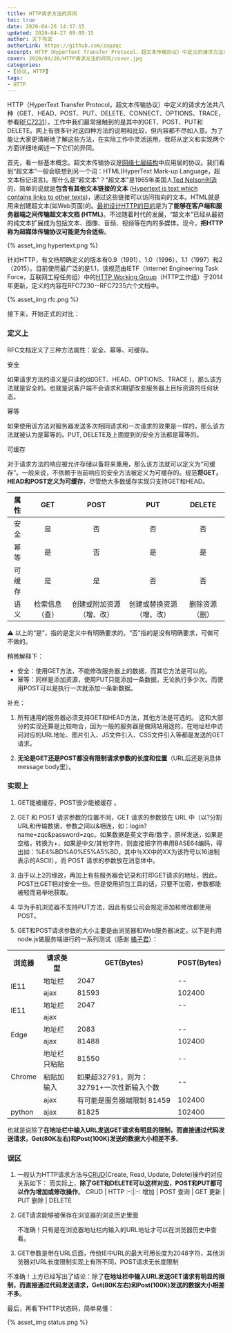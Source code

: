```yaml
---
title: HTTP请求方法的异同
toc: true
date: 2020-04-26 14:37:15
updated: 2020-04-27 09:09:15
author: 天下布武
authorLink: https://github.com/zapzqc
excerpt: HTTP（HyperText Transfer Protocol，超文本传输协议）中定义的请求方法有八种（GET、HEAD、POST、PUT、DELETE、CONNECT、OPTIONS、TRACE。
cover: 2020/04/26/HTTP请求方法的异同/cover.jpg
categories:
- [协议, HTTP]
tags:
- HTTP
---
```


HTTP（HyperText Transfer Protocol，超文本传输协议）中定义的请求方法共八种（GET、HEAD、POST、PUT、DELETE、CONNECT、OPTIONS、TRACE，参看[RFC7231](https://tools.ietf.org/rfcmarkup/7231)）。工作中我们最常接触到的是其中的GET、POST、PUT和DELETE。网上有很多针对这四种方法的说明和比较，但内容都不尽如人意。为了能让大家更清晰地了解这些方法，在实际工作中灵活运用，我将从定义和实现两个方面详细地阐述一下它们的异同。

首先，看一些基本概念。超文本传输协议是[网络七层结构](https://zh.wikipedia.org/wiki/OSI%E6%A8%A1%E5%9E%8B)中应用层的协议。我们看到“超文本”一般会联想到另一个词：HTML(HyperText Mark-up Language，超文本标记语言)。那什么是“超文本”？“超文本”是1965年美国人[Ted Nelson创造](https://gigaom.com/2015/08/24/hypertext-50/)的，简单的说就是**包含有其他文本链接的文本** ([Hypertext is text which contains links to other texts](https://www.w3.org/WhatIs.html))，通过这些链接可以访问指向的文本。HTML就是用来创建超文本(如Web页面)的。[最初设计HTTP的目的](https://hpbn.co/brief-history-of-http/)是为了**能够在客户端和服务器端之间传输超文本文档 (HTML)**。不过随着时代的发展，“超文本”已经从最初的纯文本扩展成为包括文本、图像、音频、视频等在内的多媒体。现今，**把HTTP称为超媒体传输协议可能更为合适些**。

{% asset_img hypertext.png %}

针对HTTP，有文档明确定义的版本有0.9（1991）、1.0（1996）、1.1（1997）和2（2015）。目前使用最广泛的是1.1，该规范由IETF（Internet Engineering Task Force，互联网工程任务组）中的[HTTP Working Group](http://httpwg.org/)（HTTP工作组）于2014年更新，定义的内容在RFC7230--RFC7235六个文档中。

{% asset_img rfc.png %}

接下来，开始正式的对比：

### 定义上

RFC文档定义了三种方法属性：安全、幂等、可缓存。

安全

如果请求方法的语义是只读的(如GET、HEAD、OPTIONS、TRACE )，那么该方法就是安全的。也就是说客户端不会请求和期望改变服务器上目标资源的任何状态。

幂等

如果使用该方法对服务器发送多次相同请求和一次请求的效果是一样的，那么该方法就被认为是幂等的。PUT, DELETE及上面提到的安全方法都是幂等的。

可缓存

对于请求方法的响应被允许存储以备将来重用，那么该方法就可以定义为“可缓存”。一般来说，不依赖于当前响应的安全方法被定义为可缓存的。规范**将GET，HEAD和POST定义为可缓存**，尽管绝大多数缓存实现只支持GET和HEAD。

| 属性 | GET | POST | PUT | DELETE |
|:-:|:-:|:-:|:-:|:-:|
| 安全 | 是 | 否 | 否 | 否 |
| 幂等 | 是 | 否 | 是 | 是 |
| 可缓存 | 是 | 是 | 否 | 否 |
| 语义 | 检索信息（查）| 创建或附加资源（增、改） | 创建或替换资源（增、改） | 删除资源（删）|

⚠️ 以上的“是”，指的是定义中有明确要求的。“否”指的是没有明确要求，可做可不做的。

稍微解释下：

- 安全：使用GET方法，不能修改服务器上的数据，而其它方法是可以的。
- 幂等：同样是添加资源，使用PUT只能添加一条数据，无论执行多少次。而使用POST可以是执行一次就添加一条新数据。

补充：

1. 所有通用的服务器必须支持GET和HEAD方法，其他方法是可选的。
这和大部分的实现还算是比较吻合，因为一般的服务器是做网站用途的，在地址栏中访问对应的URL地址、图片引入、JS文件引入、CSS文件引入等都是发送的GET请求。

2. **无论是GET还是POST都没有限制请求参数的长度和位置**（URL后还是消息体message body里）。

### 实现上

1. GET能被缓存，POST很少能被缓存 。

2. GET 和 POST 请求参数的位置不同，GET 请求的参数放在 URL 中（以?分割URL和传输数据，参数之间以&相连，如：login?name=zqc&password=zqc。如果数据是英文字母/数字，原样发送，如果是空格，转换为+，如果是中文/其他字符，则直接把字符串用BASE64编码，得出如：%E4%BD%A0%E5%A5%BD，其中％XX中的XX为该符号以16进制表示的ASCII），而 POST 请求的参数放在消息体中。

3. 由于以上2的缘故，再加上有些服务器会记录和打印GET请求的地址，因此，POST比GET相对安全一些。但是使用抓包工具的话，只要不加密，参数都能被轻而易举地获取。

4. 华为手机浏览器不支持PUT方法，因此有些公司会规定添加和修改都使用POST。

5. GET和POST请求参数的大小主要是由浏览器和Web服务器决定。以下是利用node.js做服务端进行的一系列测试（感谢 [橘子君](https://github.com/SYJjuzijun)）：

<table>
   <tr>
		<th>浏览器</th>
		<th>请求类型</th>
        <th>GET(Bytes)</th>
        <th>POST(Bytes)</th>
	<tr>
	<tr>
		<td rowspan="2">IE11</td>
        <td>地址栏</td>
		<td>2047</td>
        <td>--</td>
	<tr>
        <td>ajax</td>
		<td>81593</td>
        <td>102400</td>
	<tr>
		<td rowspan="2">IE11</td>
        <td>地址栏</td>
		<td>2047</td>
        <td>--</td>
	</tr>
	<tr>
		<td>ajax</td>
		<td></td>
        <td></td>
	</tr>
    <tr>
		<td rowspan="2">Edge</td>
        <td>地址栏</td>
		<td>2083</td>
        <td>--</td>
	</tr>
	<tr>
		<td>ajax</td>
		<td>81488</td>
        <td>102400</td>
	</tr>
    <tr>
		<td rowspan="3">Chrome</td>
        <td>地址栏只粘贴</td>
		<td>81550</td>
        <td>--</td>
	</tr>
	<tr>
		<td>粘贴加输入</td>
		<td>如果超32791，则为：32791+一次性新输入个数</td>
        <td>--</td>
	</tr>
    	<tr>
		<td>ajax</td>
		<td>有可能是服务器端限制 81459</td>
        <td>102400</td>
	</tr>
     <tr>
		<td>python</td>
        <td>ajax</td>
		<td>81825</td>
        <td>102400</td>
	</tr>
</table>

也就是说除了**在地址栏中输入URL发送GET请求有明显的限制，而直接通过代码发送请求，Get(80K左右)和Post(100K)发送的数据大小相差不多**。

### 误区

1. 一般认为HTTP请求方法与[CRUD](https://docs.microsoft.com/en-us/iis-administration/api/crud)(Create, Read, Update, Delete)操作的对应关系如下：
而实际上，**除了GET和DELETE可以这样对应，POST和PUT都可以作为增加或修改操作**。
CRUD | HTTP
:-:|:-:
增加 | POST
查询 | GET
更新 | PUT
删除 | DELETE

2. GET请求能够被保存在浏览器的浏览历史里面

	不准确！只有是在浏览器地址栏内输入的URL地址才可以在浏览器历史中查看。

3. GET参数是带在URL后面，传统IE中URL的最大可用长度为2048字符，其他浏览器对URL长度限制实现上有所不同，POST请求无长度限制

不准确！上方已经写出了结论：除了**在地址栏中输入URL发送GET请求有明显的限制，而直接通过代码发送请求，Get(80K左右)和Post(100K)发送的数据大小相差不多**。

最后，再看下HTTP状态码，简单易懂：

{% asset_img status.png %}
